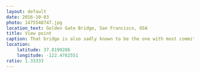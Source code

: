 ```yaml
---
layout: default
date: 2016-10-03
photo: 1475548747.jpg
location_text: Golden Gate Bridge, San Francisco, USA
title: View point
caption: That bridge is also sadly known to be the one with most commited suicide in the United States. In the background of the picture, the city of San Francisco.
location:
    latitude: 37.8199286
    longitude: -122.4782551
ratio: 1.33333
---
```

